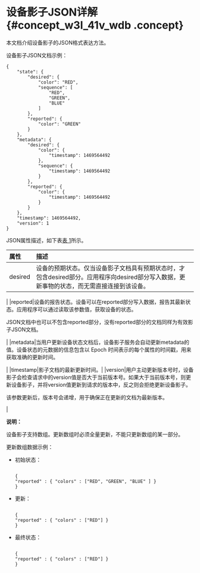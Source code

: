# 设备影子JSON详解 {#concept_w3l_41v_wdb .concept}

本文档介绍设备影子的JSON格式表达方法。

设备影子JSON文档示例：

```
{
    "state": {
        "desired": {
            "color": "RED", 
            "sequence": [
                "RED", 
                "GREEN", 
                "BLUE"
            ]
        }, 
        "reported": {
            "color": "GREEN"
        }
    }, 
    "metadata": {
        "desired": {
            "color": {
                "timestamp": 1469564492
            }, 
            "sequence": {
                "timestamp": 1469564492
            }
        }, 
        "reported": {
            "color": {
                "timestamp": 1469564492
            }
        }
    }, 
    "timestamp": 1469564492, 
    "version": 1
}
```

JSON属性描述，如下表[表 1](#table_mwk_fcx_wdb)所示。

|属性|描述|
|:-|:-|
|desired|设备的预期状态。仅当设备影子文档具有预期状态时，才包含desired部分。应用程序向desired部分写入数据，更新事物的状态，而无需直接连接到该设备。

|
|reported|设备的报告状态。设备可以在reported部分写入数据，报告其最新状态。应用程序可以通过读取该参数值，获取设备的状态。

JSON文档中也可以不包含reported部分，没有reported部分的文档同样为有效影子JSON文档。

|
|metadata|当用户更新设备状态文档后，设备影子服务会自动更新metadata的值。设备状态的元数据的信息包含以 Epoch 时间表示的每个属性的时间戳，用来获取准确的更新时间。

|
|timestamp|影子文档的最新更新时间。|
|version|用户主动更新版本号时，设备影子会检查请求中的version值是否大于当前版本号。如果大于当前版本号，则更新设备影子，并将version值更新到请求的版本中，反之则会拒绝更新设备影子。

该参数更新后，版本号会递增，用于确保正在更新的文档为最新版本。

|

**说明：** 

设备影子支持数组。更新数组时必须全量更新，不能只更新数组的某一部分。

更新数组数据示例：

-   初始状态：

    ```
    
    {
    "reported" : { "colors" : ["RED", "GREEN", "BLUE" ] }
    }
    ```

-   更新：

    ```
    
    {
    "reported" : { "colors" : ["RED"] }
    }
    ```

-   最终状态：

    ```
    
    {
    "reported" : { "colors" : ["RED"] }
    }
    ```


